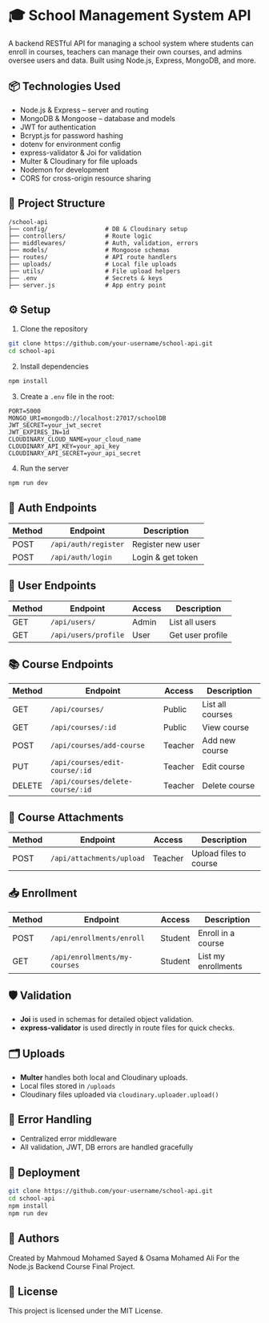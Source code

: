
# 🎓 School Management System API

A backend RESTful API for managing a school system where students can enroll in courses, teachers can manage their own courses, and admins oversee users and data. Built using Node.js, Express, MongoDB, and more.

## 📦 Technologies Used

- Node.js & Express – server and routing
- MongoDB & Mongoose – database and models
- JWT for authentication 
- Bcrypt.js for password hashing
- dotenv for environment config
- express-validator & Joi for validation
- Multer & Cloudinary for file uploads
- Nodemon for development
- CORS for cross-origin resource sharing

## 📁 Project Structure

```
/school-api
├── config/                # DB & Cloudinary setup
├── controllers/           # Route logic
├── middlewares/           # Auth, validation, errors
├── models/                # Mongoose schemas
├── routes/                # API route handlers
├── uploads/               # Local file uploads
├── utils/                 # File upload helpers
├── .env                   # Secrets & keys
├── server.js              # App entry point
```

## ⚙️ Setup

1. Clone the repository
```bash
git clone https://github.com/your-username/school-api.git
cd school-api
```

2. Install dependencies
```bash
npm install
```

3. Create a `.env` file in the root:
```
PORT=5000
MONGO_URI=mongodb://localhost:27017/schoolDB
JWT_SECRET=your_jwt_secret
JWT_EXPIRES_IN=1d
CLOUDINARY_CLOUD_NAME=your_cloud_name
CLOUDINARY_API_KEY=your_api_key
CLOUDINARY_API_SECRET=your_api_secret
```

4. Run the server
```bash
npm run dev
```

## 🔐 Auth Endpoints

| Method | Endpoint             | Description         |
|--------|----------------------|---------------------|
| POST   | `/api/auth/register` | Register new user   |
| POST   | `/api/auth/login`    | Login & get token   |

## 👤 User Endpoints

| Method | Endpoint             | Access | Description      |
|--------|----------------------|--------|------------------|
| GET    | `/api/users/`        | Admin  | List all users   |
| GET    | `/api/users/profile` | User   | Get user profile |

## 📚 Course Endpoints

| Method | Endpoint                      | Access   | Description      |
|--------|-------------------------------|----------|------------------|
| GET    | `/api/courses/`               | Public   | List all courses |
| GET    | `/api/courses/:id`            | Public   | View course      |
| POST   | `/api/courses/add-course`     | Teacher  | Add new course   |
| PUT    | `/api/courses/edit-course/:id`| Teacher  | Edit course      |
| DELETE | `/api/courses/delete-course/:id`| Teacher| Delete course    |

## 📎 Course Attachments

| Method | Endpoint                  | Access  | Description            |
|--------|---------------------------|---------|------------------------|
| POST   | `/api/attachments/upload` | Teacher | Upload files to course |

## 📥 Enrollment

| Method | Endpoint                      | Access  | Description         |
|--------|-------------------------------|---------|---------------------|
| POST   | `/api/enrollments/enroll`     | Student | Enroll in a course  |
| GET    | `/api/enrollments/my-courses` | Student | List my enrollments |

## 🛡️ Validation

- **Joi** is used in schemas for detailed object validation.
- **express-validator** is used directly in route files for quick checks.

## 🗂️ Uploads

- **Multer** handles both local and Cloudinary uploads.
- Local files stored in `/uploads`
- Cloudinary files uploaded via `cloudinary.uploader.upload()`

## 🚨 Error Handling

- Centralized error middleware
- All validation, JWT, DB errors are handled gracefully

## 🚀 Deployment

```bash
git clone https://github.com/your-username/school-api.git
cd school-api
npm install
npm run dev
```

## 👥 Authors

Created by Mahmoud Mohamed Sayed & Osama Mohamed Ali
For the Node.js Backend Course Final Project.

## 📄 License

This project is licensed under the MIT License.
